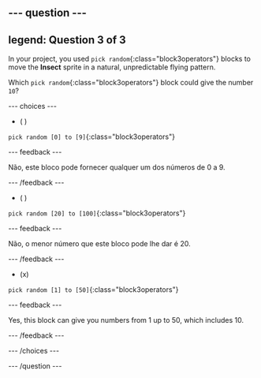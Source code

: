 
--- question ---
---
legend: Question 3 of 3
---

In your project, you used `pick random`{:class="block3operators"} blocks to move the **Insect** sprite in a natural, unpredictable flying pattern.

Which `pick random`{:class="block3operators"} block could give the number `10`?

--- choices ---

- ( )

`pick random [0] to [9]`{:class="block3operators"}

  --- feedback ---

  Não, este bloco pode fornecer qualquer um dos números de 0 a 9.

  --- /feedback ---

- ( )

`pick random [20] to [100]`{:class="block3operators"}

  --- feedback ---

Não, o menor número que este bloco pode lhe dar é 20.

  --- /feedback ---

- (x)

`pick random [1] to [50]`{:class="block3operators"}

  --- feedback ---

Yes, this block can give you numbers from 1 up to 50, which includes 10.

  --- /feedback ---

--- /choices ---

--- /question ---
